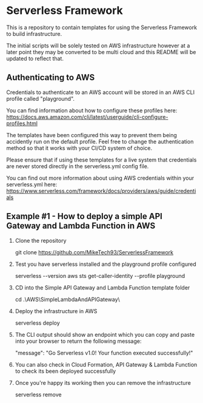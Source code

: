 # Serverless Framework

This is a repository to contain templates for using the Serverless Framework to build infrastructure. 

The initial scripts will be solely tested on AWS infrastructure however at a later point they may be converted to be multi cloud and this README will be updated to reflect that. 

## Authenticating to AWS
Credentials to authenticate to an AWS account will be stored in an AWS CLI profile called "playground".

You can find information about how to configure these profiles here: https://docs.aws.amazon.com/cli/latest/userguide/cli-configure-profiles.html

The templates have been configured this way to prevent them being accidently run on the default profile. Feel free to change the authentication method so that it works with your CI/CD system of choice.

Please ensure that if using these templates for a live system that credentials are never stored directly in the serverless.yml config file.

You can find out more information about using AWS credentials within your serverless.yml here: https://www.serverless.com/framework/docs/providers/aws/guide/credentials

## Example #1 - How to deploy a simple API Gateway and Lambda Function in AWS

1. Clone the repository
    
    git clone https://github.com/MikeTech93/ServerlessFramework

2. Test you have serverless installed and the playground profile configured

    serverless --version
    aws sts get-caller-identity --profile playground

3. CD into the Simple API Gateway and Lambda Function template folder

    cd .\AWS\SimpleLambdaAndAPIGateway\

4. Deploy the infrastructure in AWS

    serverless deploy

5. The CLI output should show an endpoint which you can copy and paste into your browser to return the following message:

    "message": "Go Serverless v1.0! Your function executed successfully!"

6. You can also check in Cloud Formation, API Gateway & Lambda Function to check its been deployed successfully 

7. Once you're happy its working then you can remove the infrastructure

    serverless remove